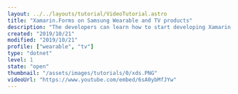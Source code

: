 ```yaml
---
layout: ../../layouts/tutorial/VideoTutorial.astro
title: "Xamarin.Forms on Samsung Wearable and TV products"
description: "The developers can learn how to start developing Xamarin Forms application running on the Samsung products and which products are supported. - Jay Cho"
created: "2019/10/21"
modified: "2019/10/21"
profile: ["wearable", "tv"]
type: "dotnet"
level: 1
state: "open"
thumbnail: "/assets/images/tutorials/0/xds.PNG"
videoUrl: "https://www.youtube.com/embed/6sA0ybMfJYw"
---
```

